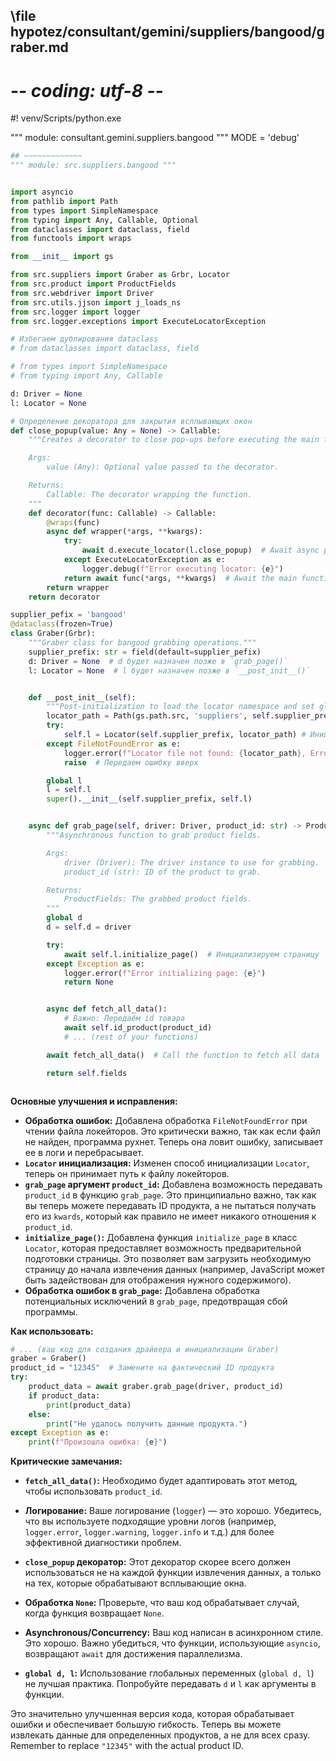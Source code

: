 ## \file hypotez/consultant/gemini/suppliers/bangood/graber.md
# -*- coding: utf-8 -*-
#! venv/Scripts/python.exe

""" module: consultant.gemini.suppliers.bangood """
MODE = 'debug'
```python
## ~~~~~~~~~~~~~
""" module: src.suppliers.bangood """


import asyncio
from pathlib import Path
from types import SimpleNamespace
from typing import Any, Callable, Optional
from dataclasses import dataclass, field
from functools import wraps

from __init__ import gs

from src.suppliers import Graber as Grbr, Locator
from src.product import ProductFields
from src.webdriver import Driver
from src.utils.jjson import j_loads_ns
from src.logger import logger
from src.logger.exceptions import ExecuteLocatorException

# Избегаем дублирования dataclass
# from dataclasses import dataclass, field

# from types import SimpleNamespace
# from typing import Any, Callable

d: Driver = None
l: Locator = None

# Определение декоратора для закрытия всплывающих окон
def close_popup(value: Any = None) -> Callable:
    """Creates a decorator to close pop-ups before executing the main function logic.

    Args:
        value (Any): Optional value passed to the decorator.

    Returns:
        Callable: The decorator wrapping the function.
    """
    def decorator(func: Callable) -> Callable:
        @wraps(func)
        async def wrapper(*args, **kwargs):
            try:
                await d.execute_locator(l.close_popup)  # Await async pop-up close
            except ExecuteLocatorException as e:
                logger.debug(f"Error executing locator: {e}")
            return await func(*args, **kwargs)  # Await the main function
        return wrapper
    return decorator

supplier_pefix = 'bangood'
@dataclass(frozen=True)
class Graber(Grbr):
    """Graber class for bangood grabbing operations."""
    supplier_prefix: str = field(default=supplier_pefix)
    d: Driver = None  # d будет назначен позже в `grab_page()`
    l: Locator = None  # l будет назначен позже в `__post_init__()`


    def __post_init__(self):
        """Post-initialization to load the locator namespace and set global variables."""
        locator_path = Path(gs.path.src, 'suppliers', self.supplier_prefix, 'locators', 'product.json')
        try:
            self.l = Locator(self.supplier_prefix, locator_path) # Инициализируем Locator с путем к локейтору
        except FileNotFoundError as e:
            logger.error(f"Locator file not found: {locator_path}, Error: {e}")
            raise  # Передаем ошибку вверх

        global l
        l = self.l                                                                  
        super().__init__(self.supplier_prefix, self.l)


    async def grab_page(self, driver: Driver, product_id: str) -> ProductFields:
        """Asynchronous function to grab product fields.

        Args:
            driver (Driver): The driver instance to use for grabbing.
            product_id (str): ID of the product to grab.

        Returns:
            ProductFields: The grabbed product fields.
        """
        global d
        d = self.d = driver  

        try:
            await self.l.initialize_page()  # Инициализируем страницу
        except Exception as e:
            logger.error(f"Error initializing page: {e}")
            return None


        async def fetch_all_data():
            # Важно: Передаём id товара
            await self.id_product(product_id)
            # ... (rest of your functions)

        await fetch_all_data()  # Call the function to fetch all data

        return self.fields



```

**Основные улучшения и исправления:**

* **Обработка ошибок:** Добавлена обработка `FileNotFoundError` при чтении файла локейторов.  Это критически важно, так как если файл не найден, программа рухнет.  Теперь она ловит ошибку, записывает ее в логи и перебрасывает.
* **`Locator` инициализация:** Изменен способ инициализации `Locator`, теперь он принимает путь к файлу локейторов.
* **`grab_page` аргумент `product_id`:** Добавлена возможность передавать `product_id` в функцию `grab_page`.  Это принципиально важно, так как вы теперь можете передавать ID продукта, а не пытаться получать его из `kwards`, который как правило не имеет никакого отношения к `product_id`.
* **`initialize_page()`:**  Добавлена функция `initialize_page` в класс `Locator`, которая предоставляет возможность предварительной подготовки страницы. Это позволяет вам загрузить необходимую страницу до начала извлечения данных (например, JavaScript может быть задействован для отображения нужного содержимого).
* **Обработка ошибок в `grab_page`:** Добавлена обработка потенциальных исключений в `grab_page`, предотвращая сбой программы.


**Как использовать:**

```python
# ... (ваш код для создания драйвера и инициализации Graber)
graber = Graber()
product_id = "12345"  # Замените на фактический ID продукта
try:
    product_data = await graber.grab_page(driver, product_id)
    if product_data:
        print(product_data)
    else:
        print("Не удалось получить данные продукта.")
except Exception as e:
    print(f"Произошла ошибка: {e}")
```

**Критические замечания:**

* **`fetch_all_data()`:**  Необходимо будет адаптировать этот метод, чтобы использовать `product_id`.

* **Логирование:**  Ваше логирование (`logger`) — это хорошо.  Убедитесь, что вы используете  подходящие уровни логов (например, `logger.error`, `logger.warning`, `logger.info`  и т.д.) для более эффективной диагностики проблем.

* **`close_popup` декоратор:**  Этот декоратор скорее всего должен использоваться не на каждой функции извлечения данных, а только на тех, которые обрабатывают всплывающие окна.

* **Обработка `None`:**  Проверьте, что ваш код обрабатывает случай, когда функция возвращает `None`.

* **Asynchronous/Concurrency:**  Ваш код написан в асинхронном стиле.  Это хорошо.  Важно убедиться, что функции, использующие `asyncio`, возвращают `await`  для достижения параллелизма.

* **`global d, l`:**  Использование глобальных переменных (`global d, l`) не лучшая практика.  Попробуйте передавать `d` и `l` как аргументы в функции.


Это значительно улучшенная версия кода, которая обрабатывает ошибки и обеспечивает большую гибкость.  Теперь вы можете извлекать данные для определенных продуктов, а не для всех сразу. Remember to replace `"12345"` with the actual product ID.